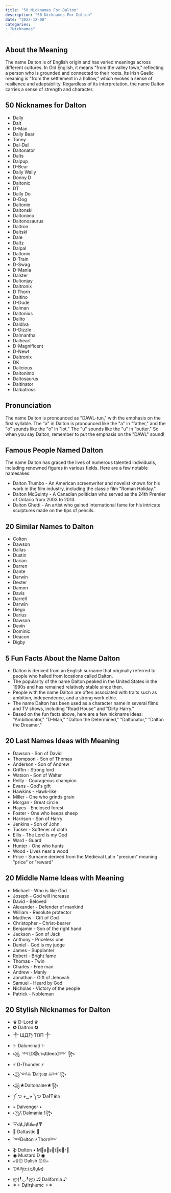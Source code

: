 ```yaml
---
title: "50 Nicknames For Dalton"
description: "50 Nicknames For Dalton"
date: "2023-12-08"
categories:
- "Nicknames"
---
```



About the Meaning
-----------------

The name Dalton is of English origin and has varied meanings across different cultures. In Old English, it means "from the valley town," reflecting a person who is grounded and connected to their roots. Its Irish Gaelic meaning is "from the settlement in a hollow," which evokes a sense of resilience and adaptability. Regardless of its interpretation, the name Dalton carries a sense of strength and character.

50 Nicknames for Dalton
-----------------------

- Dally
- Dalt
- D-Man
- Dally Bear
- Tonny
- Dal-Dal
- Daltonator
- Dalts
- Dalpup
- D-Bear
- Dally Wally
- Donny D
- Daltonic
- DT
- Dally Do
- D-Dog
- Daltonio
- Daltonski
- Daltonimo
- Daltonosaurus
- Daltron
- Daltski
- Dale
- Daltz
- Dalpal
- Daltonio
- D-Train
- D-Swag
- D-Mania
- Dalster
- Daltonjay
- Daltronix
- D Thorn
- Daltino
- D-Dude
- Dalman
- Daltonius
- Dalito
- Daldiva
- D-Dizzle
- Dalmantha
- Dalheart
- D-Magnificent
- D-Newt
- Daltronix
- DK
- Dalicious
- Daltonimo
- Daltosaurus
- Daltinator
- Dalbatross

Pronunciation
-------------

The name Dalton is pronounced as "DAWL-tun," with the emphasis on the first syllable. The "a" in Dalton is pronounced like the "a" in "father," and the "o" sounds like the "o" in "lot." The "u" sounds like the "u" in "butter." So when you say Dalton, remember to put the emphasis on the "DAWL" sound!

Famous People Named Dalton
--------------------------

The name Dalton has graced the lives of numerous talented individuals, including renowned figures in various fields. Here are a few notable namesakes:

- Dalton Trumbo - An American screenwriter and novelist known for his work in the film industry, including the classic film "Roman Holiday."
- Dalton McGuinty - A Canadian politician who served as the 24th Premier of Ontario from 2003 to 2013.
- Dalton Ghetti - An artist who gained international fame for his intricate sculptures made on the tips of pencils.

20 Similar Names to Dalton
--------------------------

- Colton
- Dawson
- Dallas
- Dustin
- Darian
- Darren
- Dante
- Darwin
- Dexter
- Damon
- Davis
- Darrell
- Darwin
- Diego
- Darius
- Dawson
- Devin
- Dominic
- Deacon
- Digby

5 Fun Facts About the Name Dalton
---------------------------------

- Dalton is derived from an English surname that originally referred to people who hailed from locations called Dalton.
- The popularity of the name Dalton peaked in the United States in the 1990s and has remained relatively stable since then.
- People with the name Dalton are often associated with traits such as ambition, independence, and a strong work ethic.
- The name Dalton has been used as a character name in several films and TV shows, including "Road House" and "Dirty Harry."
- Based on the fun facts above, here are a few nickname ideas: "Ambitionator," "D-Man," "Dalton the Determined," "Daltonator," "Dalton the Dreamer."

20 Last Names Ideas with Meaning
--------------------------------

- Dawson - Son of David
- Thompson - Son of Thomas
- Anderson - Son of Andrew
- Griffin - Strong lord
- Watson - Son of Walter
- Reilly - Courageous champion
- Evans - God's gift
- Hawkins - Hawk-like
- Miller - One who grinds grain
- Morgan - Great circle
- Hayes - Enclosed forest
- Foster - One who keeps sheep
- Harrison - Son of Harry
- Jenkins - Son of John
- Tucker - Softener of cloth
- Ellis - The Lord is my God
- Ward - Guard
- Hunter - One who hunts
- Wood - Lives near a wood
- Price - Surname derived from the Medieval Latin "precium" meaning "price" or "reward"

20 Middle Name Ideas with Meaning
---------------------------------

- Michael - Who is like God
- Joseph - God will increase
- David - Beloved
- Alexander - Defender of mankind
- William - Resolute protector
- Matthew - Gift of God
- Christopher - Christ-bearer
- Benjamin - Son of the right hand
- Jackson - Son of Jack
- Anthony - Priceless one
- Daniel - God is my judge
- James - Supplanter
- Robert - Bright fame
- Thomas - Twin
- Charles - Free man
- Andrew - Manly
- Jonathan - Gift of Jehovah
- Samuel - Heard by God
- Nicholas - Victory of the people
- Patrick - Nobleman

20 Stylish Nicknames for Dalton
-------------------------------

- ♛ D-Lord ♛
- ✪ Daltron ✪
- ༒ ЩД乃 ƬΩΠ ༒
- ✨ Daluminati ✨
- ꧁ ༺〘D@ʟтӄƜөөᴅ〙༻ ꧂
- ⚡ D-Thunder ⚡
- ꧁༺☠︎ Ɗลlț๏ຮ ☠︎༻꧂
- ꧁★Daltonaiяe★꧂
- ༼ つ ◕‿◕ ༽つ ƊลℓŦ♛ภ
- ٭ Dalvenger ٭
- ꧁⟆ Dalmania ⟅꧂
- 𒐼Ԁⱥلⱥ𝖑ⱥ𝓶ⱥ𒐼
- 🌟 Daltastic 🌟
- ༺Dคlton ⚡Thorn༻
- ֆ Dαlton • M⃤a⃤s⃤t⃤e⃤r⃤
- ◉ Mustard D ◉
- ๑۩۞ Dalish ۞۩๑
- ƊAཞҭ੮(ςᎯṷƖא)
- ლ(╹◡╹ლ) ♫ Dalifornia ♪
- ✶✧ Dⱥlτⱥหsтıc ✧✶
